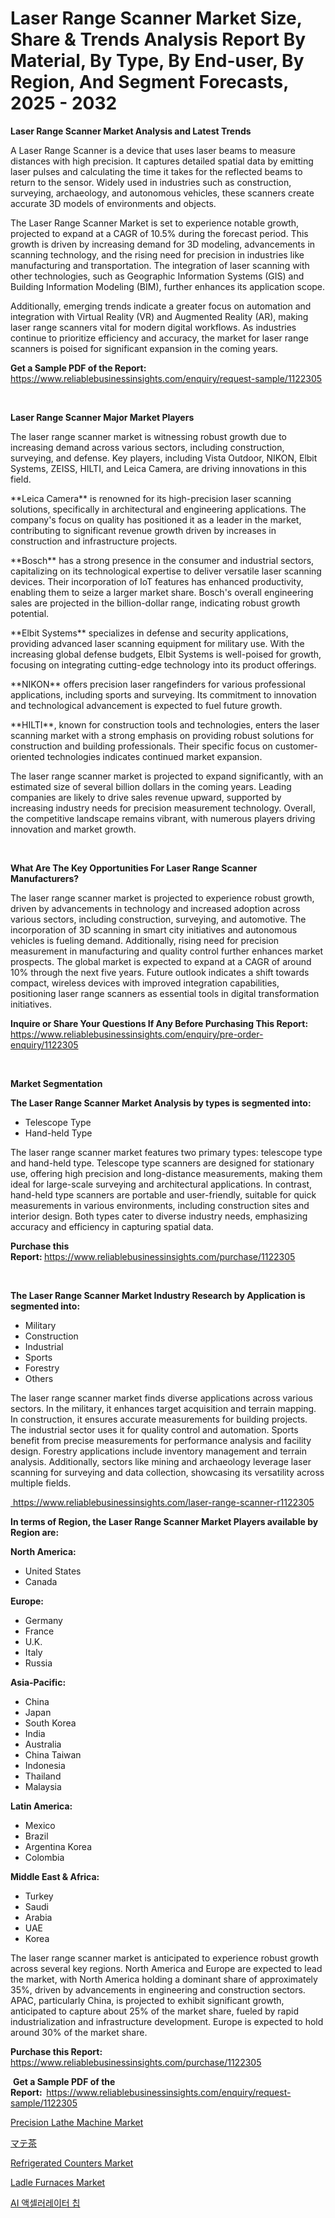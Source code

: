 <p><h1>Laser Range Scanner Market Size, Share & Trends Analysis Report By Material, By Type, By End-user, By Region, And Segment Forecasts, 2025 - 2032</h1></p><p><strong>Laser Range Scanner Market Analysis and Latest Trends</strong></p>
<p><p>A Laser Range Scanner is a device that uses laser beams to measure distances with high precision. It captures detailed spatial data by emitting laser pulses and calculating the time it takes for the reflected beams to return to the sensor. Widely used in industries such as construction, surveying, archaeology, and autonomous vehicles, these scanners create accurate 3D models of environments and objects.</p><p>The Laser Range Scanner Market is set to experience notable growth, projected to expand at a CAGR of 10.5% during the forecast period. This growth is driven by increasing demand for 3D modeling, advancements in scanning technology, and the rising need for precision in industries like manufacturing and transportation. The integration of laser scanning with other technologies, such as Geographic Information Systems (GIS) and Building Information Modeling (BIM), further enhances its application scope. </p><p>Additionally, emerging trends indicate a greater focus on automation and integration with Virtual Reality (VR) and Augmented Reality (AR), making laser range scanners vital for modern digital workflows. As industries continue to prioritize efficiency and accuracy, the market for laser range scanners is poised for significant expansion in the coming years.</p></p>
<p><strong>Get a Sample PDF of the Report:&nbsp;</strong> <a href="https://www.reliablebusinessinsights.com/enquiry/request-sample/1122305?utm_campaign=39&utm_medium=2&utm_source=Github&utm_content=ia&utm_term=22022025&utm_id=laser-range-scanner">https://www.reliablebusinessinsights.com/enquiry/request-sample/1122305</a></p>
<p>&nbsp;</p>
<p><strong>Laser Range Scanner Major Market Players</strong></p>
<p><p>The laser range scanner market is witnessing robust growth due to increasing demand across various sectors, including construction, surveying, and defense. Key players, including Vista Outdoor, NIKON, Elbit Systems, ZEISS, HILTI, and Leica Camera, are driving innovations in this field.</p><p>**Leica Camera** is renowned for its high-precision laser scanning solutions, specifically in architectural and engineering applications. The company's focus on quality has positioned it as a leader in the market, contributing to significant revenue growth driven by increases in construction and infrastructure projects.</p><p>**Bosch** has a strong presence in the consumer and industrial sectors, capitalizing on its technological expertise to deliver versatile laser scanning devices. Their incorporation of IoT features has enhanced productivity, enabling them to seize a larger market share. Bosch's overall engineering sales are projected in the billion-dollar range, indicating robust growth potential.</p><p>**Elbit Systems** specializes in defense and security applications, providing advanced laser scanning equipment for military use. With the increasing global defense budgets, Elbit Systems is well-poised for growth, focusing on integrating cutting-edge technology into its product offerings.</p><p>**NIKON** offers precision laser rangefinders for various professional applications, including sports and surveying. Its commitment to innovation and technological advancement is expected to fuel future growth.</p><p>**HILTI**, known for construction tools and technologies, enters the laser scanning market with a strong emphasis on providing robust solutions for construction and building professionals. Their specific focus on customer-oriented technologies indicates continued market expansion.</p><p>The laser range scanner market is projected to expand significantly, with an estimated size of several billion dollars in the coming years. Leading companies are likely to drive sales revenue upward, supported by increasing industry needs for precision measurement technology. Overall, the competitive landscape remains vibrant, with numerous players driving innovation and market growth.</p></p>
<p>&nbsp;</p>
<p><strong>What Are The Key Opportunities For Laser Range Scanner Manufacturers?</strong></p>
<p><p>The laser range scanner market is projected to experience robust growth, driven by advancements in technology and increased adoption across various sectors, including construction, surveying, and automotive. The incorporation of 3D scanning in smart city initiatives and autonomous vehicles is fueling demand. Additionally, rising need for precision measurement in manufacturing and quality control further enhances market prospects. The global market is expected to expand at a CAGR of around 10% through the next five years. Future outlook indicates a shift towards compact, wireless devices with improved integration capabilities, positioning laser range scanners as essential tools in digital transformation initiatives.</p></p>
<p><strong>Inquire or Share Your Questions If Any Before Purchasing This Report:</strong> <a href="https://www.reliablebusinessinsights.com/enquiry/pre-order-enquiry/1122305?utm_campaign=39&utm_medium=2&utm_source=Github&utm_content=ia&utm_term=22022025&utm_id=laser-range-scanner">https://www.reliablebusinessinsights.com/enquiry/pre-order-enquiry/1122305</a></p>
<p>&nbsp;</p>
<p><strong>Market Segmentation</strong></p>
<p><strong>The Laser Range Scanner Market Analysis by types is segmented into:</strong></p>
<p><ul><li>Telescope Type</li><li>Hand-held Type</li></ul></p>
<p><p>The laser range scanner market features two primary types: telescope type and hand-held type. Telescope type scanners are designed for stationary use, offering high precision and long-distance measurements, making them ideal for large-scale surveying and architectural applications. In contrast, hand-held type scanners are portable and user-friendly, suitable for quick measurements in various environments, including construction sites and interior design. Both types cater to diverse industry needs, emphasizing accuracy and efficiency in capturing spatial data.</p></p>
<p><strong>Purchase this Report:&nbsp;</strong><a href="https://www.reliablebusinessinsights.com/purchase/1122305?utm_campaign=39&utm_medium=2&utm_source=Github&utm_content=ia&utm_term=22022025&utm_id=laser-range-scanner">https://www.reliablebusinessinsights.com/purchase/1122305</a></p>
<p>&nbsp;</p>
<p><strong>The Laser Range Scanner Market Industry Research by Application is segmented into:</strong></p>
<p><ul><li>Military</li><li>Construction</li><li>Industrial</li><li>Sports</li><li>Forestry</li><li>Others</li></ul></p>
<p><p>The laser range scanner market finds diverse applications across various sectors. In the military, it enhances target acquisition and terrain mapping. In construction, it ensures accurate measurements for building projects. The industrial sector uses it for quality control and automation. Sports benefit from precise measurements for performance analysis and facility design. Forestry applications include inventory management and terrain analysis. Additionally, sectors like mining and archaeology leverage laser scanning for surveying and data collection, showcasing its versatility across multiple fields.</p></p>
<p><a href="https://www.reliablebusinessinsights.com/laser-range-scanner-r1122305?utm_campaign=39&utm_medium=2&utm_source=Github&utm_content=ia&utm_term=22022025&utm_id=laser-range-scanner">&nbsp;https://www.reliablebusinessinsights.com/laser-range-scanner-r1122305</a></p>
<p><strong>In terms of Region, the Laser Range Scanner Market Players available by Region are:</strong></p>
<p>
    <p> <strong> North America: </strong>
        <ul>
            <li>United States</li>
            <li>Canada</li>
        </ul>
        </p> 
    <p> <strong> Europe: </strong>
        <ul>
            <li>Germany</li>
            <li>France</li>
            <li>U.K.</li>
            <li>Italy</li>
            <li>Russia</li>
        </ul>
        </p> 
    <p> <strong> Asia-Pacific: </strong>
        <ul>
            <li>China</li>
            <li>Japan</li>
            <li>South Korea</li>
            <li>India</li>
            <li>Australia</li>
            <li>China Taiwan</li>
            <li>Indonesia</li>
            <li>Thailand</li>
            <li>Malaysia</li>
        </ul>
        </p> 
    <p> <strong> Latin America: </strong>
        <ul>
            <li>Mexico</li>
            <li>Brazil</li>
            <li>Argentina Korea</li>
            <li>Colombia</li>
        </ul>
        </p> 
    <p> <strong> Middle East & Africa: </strong>
        <ul>
            <li>Turkey</li>
            <li>Saudi</li>
            <li>Arabia</li>
            <li>UAE</li>
            <li>Korea</li>
        </ul>
    </p>
    </p>
<p><p>The laser range scanner market is anticipated to experience robust growth across several key regions. North America and Europe are expected to lead the market, with North America holding a dominant share of approximately 35%, driven by advancements in engineering and construction sectors. APAC, particularly China, is projected to exhibit significant growth, anticipated to capture about 25% of the market share, fueled by rapid industrialization and infrastructure development. Europe is expected to hold around 30% of the market share.</p></p>
<p><strong>Purchase this Report: </strong><a href="https://www.reliablebusinessinsights.com/purchase/1122305?utm_campaign=39&utm_medium=2&utm_source=Github&utm_content=ia&utm_term=22022025&utm_id=laser-range-scanner">https://www.reliablebusinessinsights.com/purchase/1122305</a></p>
<p>&nbsp;<strong>Get a Sample PDF of the Report:&nbsp;&nbsp;</strong><a href="https://www.reliablebusinessinsights.com/enquiry/request-sample/1122305?utm_campaign=39&utm_medium=2&utm_source=Github&utm_content=ia&utm_term=22022025&utm_id=laser-range-scanner">https://www.reliablebusinessinsights.com/enquiry/request-sample/1122305</a></p>
<p><strong></strong></p>
<p><p><a href="https://github.com/tsiteymargat/Market-Research-Report-List-1/blob/main/precision-lathe-machine-market.md?utm_campaign=39&utm_medium=2&utm_source=Github&utm_content=ia&utm_term=22022025&utm_id=laser-range-scanner">Precision Lathe Machine Market</a></p><p><a href="https://github.com/mohamedbakry57/Market-Research-Report-List-7/blob/main/226823838597.md?utm_campaign=39&utm_medium=2&utm_source=Github&utm_content=ia&utm_term=22022025&utm_id=laser-range-scanner">マテ茶</a></p><p><a href="https://github.com/joshuagarcia509/Market-Research-Report-List-1/blob/main/refrigerated-counters-market.md?utm_campaign=39&utm_medium=2&utm_source=Github&utm_content=ia&utm_term=22022025&utm_id=laser-range-scanner">Refrigerated Counters Market</a></p><p><a href="https://github.com/lillybosakoi/Market-Research-Report-List-1/blob/main/ladle-furnaces-market.md?utm_campaign=39&utm_medium=2&utm_source=Github&utm_content=ia&utm_term=22022025&utm_id=laser-range-scanner">Ladle Furnaces Market</a></p><p><a href="https://github.com/laholand/Market-Research-Report-List-7/blob/main/806910439514.md?utm_campaign=39&utm_medium=2&utm_source=Github&utm_content=ia&utm_term=22022025&utm_id=laser-range-scanner">AI 액셀러레이터 칩</a></p></p>